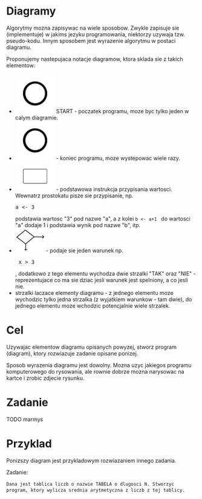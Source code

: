  Diagramy
==========

Algorytmy mozna zapisywac na wiele sposobow. Zwykle zapisuje sie (implementuje) w jakims jezyku programowania,
niektorzy uzywaja tzw. pseudo-kodu. Innym sposobem jest wyrazenie algorytmu w postaci diagramu.

Proponujemy nastepujaca notacje diagramow, ktora sklada sie z takich elementow:
- ![Start](starter.png) START - poczatek programu, moze byc tylko jeden w calym diagramie.
- ![Stop](starter.png) - koniec programu, moze wystepowac wiele razy.
- ![Instrukcja](activity.png) - podstawowa instrukcja przypisania wartosci. Wewnatrz prostokatu pisze sie przypisanie, np. <pre>a <- 3</pre> podstawia wartosc "3" pod nazwe "a",
a z kolei <code>b <- a+1 </code> do wartosci "a" dodaje 1 i podstawia wynik pod nazwe "b", itp.
- ![Warunek](condition_small.png) - podaje sie jeden warunek np. <pre> x > 3 </pre>, dodatkowo z tego elementu wychodza dwie strzalki "TAK" oraz "NIE" - reprezentujace co ma sie dziac jesli warunek jest spelniony, a co jesli nie.
- strzalki laczace elementy diagramu - z jednego elementu moze wychodzic tylko jedna strzalka (z wyjatkiem warunkow - tam dwie), do jednego elementu moze wchodzic potencjalnie wiele strzalek.

 Cel
=====

Uzywajac elementow diagramu opisanych powyzej, stworz program (diagram), ktory rozwiazuje zadanie opisane ponizej.

Sposob wyrazenia diagramu jest dowolny. Mozna uzyc jakiegos programu komputerowego do rysowania, ale rownie dobrze mozna 
narysowac na kartce i zrobic zdjecie rysunku.

 Zadanie
=========

TODO marmys


 Przyklad 
==========

Ponizszy diagram jest przykladowym rozwiazaniem innego zadania.

Zadanie:

```
Dana jest tablica liczb o nazwie TABELA o dlugosci N. Stworzyc program, ktory wylicza srednia arytmetyczna z liczb z tej tablicy.
```



